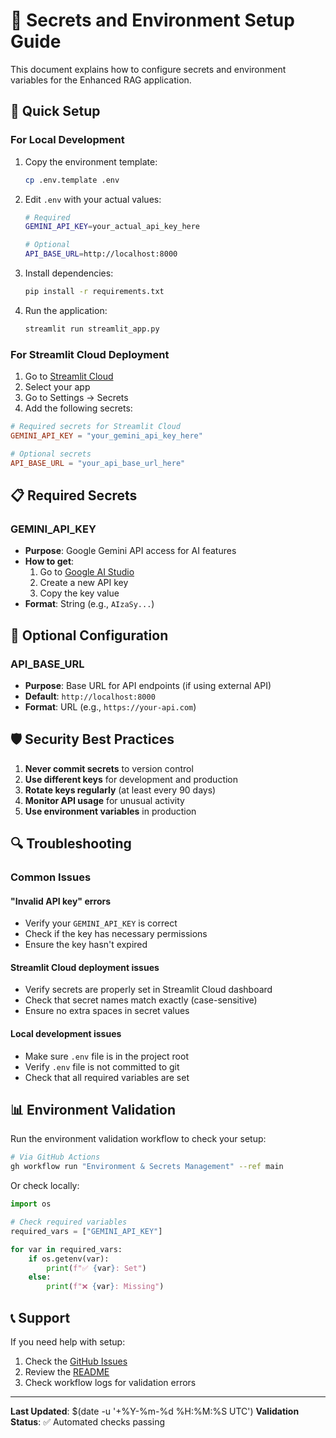 # 🔐 Secrets and Environment Setup Guide

This document explains how to configure secrets and environment variables for the Enhanced RAG application.

## 🚀 Quick Setup

### For Local Development

1. Copy the environment template:
   ```bash
   cp .env.template .env
   ```

2. Edit `.env` with your actual values:
   ```bash
   # Required
   GEMINI_API_KEY=your_actual_api_key_here
   
   # Optional
   API_BASE_URL=http://localhost:8000
   ```

3. Install dependencies:
   ```bash
   pip install -r requirements.txt
   ```

4. Run the application:
   ```bash
   streamlit run streamlit_app.py
   ```

### For Streamlit Cloud Deployment

1. Go to [Streamlit Cloud](https://share.streamlit.io/)
2. Select your app
3. Go to Settings → Secrets
4. Add the following secrets:

```toml
# Required secrets for Streamlit Cloud
GEMINI_API_KEY = "your_gemini_api_key_here"

# Optional secrets
API_BASE_URL = "your_api_base_url_here"
```

## 📋 Required Secrets

### GEMINI_API_KEY
- **Purpose**: Google Gemini API access for AI features
- **How to get**: 
  1. Go to [Google AI Studio](https://makersuite.google.com/app/apikey)
  2. Create a new API key
  3. Copy the key value
- **Format**: String (e.g., `AIzaSy...`)

## 🔧 Optional Configuration

### API_BASE_URL
- **Purpose**: Base URL for API endpoints (if using external API)
- **Default**: `http://localhost:8000`
- **Format**: URL (e.g., `https://your-api.com`)

## 🛡️ Security Best Practices

1. **Never commit secrets** to version control
2. **Use different keys** for development and production
3. **Rotate keys regularly** (at least every 90 days)
4. **Monitor API usage** for unusual activity
5. **Use environment variables** in production

## 🔍 Troubleshooting

### Common Issues

#### "Invalid API key" errors
- Verify your `GEMINI_API_KEY` is correct
- Check if the key has necessary permissions
- Ensure the key hasn't expired

#### Streamlit Cloud deployment issues
- Verify secrets are properly set in Streamlit Cloud dashboard
- Check that secret names match exactly (case-sensitive)
- Ensure no extra spaces in secret values

#### Local development issues
- Make sure `.env` file is in the project root
- Verify `.env` file is not committed to git
- Check that all required variables are set

## 📊 Environment Validation

Run the environment validation workflow to check your setup:

```bash
# Via GitHub Actions
gh workflow run "Environment & Secrets Management" --ref main
```

Or check locally:

```python
import os

# Check required variables
required_vars = ["GEMINI_API_KEY"]

for var in required_vars:
    if os.getenv(var):
        print(f"✅ {var}: Set")
    else:
        print(f"❌ {var}: Missing")
```

## 📞 Support

If you need help with setup:

1. Check the [GitHub Issues](../../issues)
2. Review the [README](../../README.md)
3. Check workflow logs for validation errors

---

**Last Updated**: $(date -u '+%Y-%m-%d %H:%M:%S UTC')
**Validation Status**: ✅ Automated checks passing

